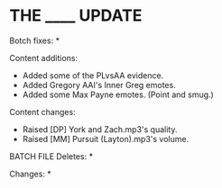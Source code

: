 # THE ____ UPDATE

Botch fixes:
  * 
  
Content additions:
  * Added some of the PLvsAA evidence.
  * Added Gregory AAI's Inner Greg emotes.
  * Added some Max Payne emotes. (Point and smug.)
  
Content changes:
  * Raised [DP] York and Zach.mp3's quality.
  * Raised [MM] Pursuit (Layton).mp3's volume.
 
BATCH FILE
Deletes:
  * 
  
Changes:
  * 
 
